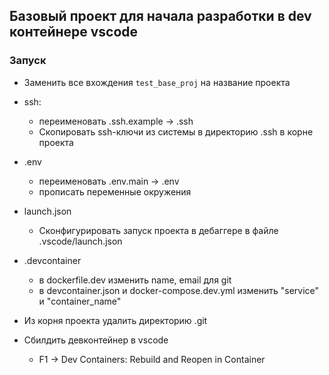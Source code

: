 ## Базовый проект для начала разработки в dev контейнере vscode

### Запуск

- Заменить все вхождения `test_base_proj` на название проекта

- ssh:
    - переименовать .ssh.example -> .ssh
    - Скопировать ssh-ключи из системы в директорию .ssh в корне проекта

- .env
    - переименовать .env.main -> .env
    - прописать переменные окружения

- launch.json
    - Сконфигурировать запуск проекта в дебаггере в файле .vscode/launch.json

- .devcontainer
    - в dockerfile.dev изменить name, email для git
    - в devcontainer.json и docker-compose.dev.yml изменить "service" и "container_name"

- Из корня проекта удалить директорию .git

- Сбилдить девконтейнер в vscode
    - F1 -> Dev Containers: Rebuild and Reopen in Container